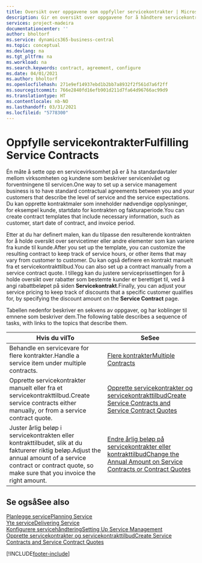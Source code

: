 ```yaml
---
title: Oversikt over oppgavene som oppfyller servicekontrakter | Microsoft-dokumentasjon
description: Gir en oversikt over oppgavene for å håndtere servicekontrakter med kunder.
services: project-madeira
documentationcenter: ''
author: bholtorf
ms.service: dynamics365-business-central
ms.topic: conceptual
ms.devlang: na
ms.tgt_pltfrm: na
ms.workload: na
ms.search.keywords: contract, agreement, configure
ms.date: 04/01/2021
ms.author: bholtorf
ms.openlocfilehash: 271e9ef14937ebd1b2bb7a8932f2f561d7a6f2ff
ms.sourcegitcommit: 766e2840fd16efb901d211d7fa64d96766ac99d9
ms.translationtype: HT
ms.contentlocale: nb-NO
ms.lasthandoff: 03/31/2021
ms.locfileid: "5778300"
---
```

# <a name="fulfilling-service-contracts"></a><span data-ttu-id="99abb-103">Oppfylle servicekontrakter</span><span class="sxs-lookup"><span data-stu-id="99abb-103">Fulfilling Service Contracts</span></span> 
<span data-ttu-id="99abb-104">Én måte å sette opp en servicevirksomhet på er å ha standardavtaler mellom virksomheten og kundene som beskriver servicenivået og forventningene til servicen.</span><span class="sxs-lookup"><span data-stu-id="99abb-104">One way to set up a service management business is to have standard contractual agreements between you and your customers that describe the level of service and the service expectations.</span></span> <span data-ttu-id="99abb-105">Du kan opprette kontraktmaler som inneholder nødvendige opplysninger, for eksempel kunde, startdato for kontrakten og fakturaperiode.</span><span class="sxs-lookup"><span data-stu-id="99abb-105">You can create contract templates that include necessary information, such as customer, start date of contract, and invoice period.</span></span>  
  
<span data-ttu-id="99abb-106">Etter at du har definert malen, kan du tilpasse den resulterende kontrakten for å holde oversikt over servicetimer eller andre elementer som kan variere fra kunde til kunde.</span><span class="sxs-lookup"><span data-stu-id="99abb-106">After you set up the template, you can customize the resulting contract to keep track of service hours, or other items that may vary from customer to customer.</span></span> <span data-ttu-id="99abb-107">Du kan også definere en kontrakt manuelt fra et servicekontrakttilbud.</span><span class="sxs-lookup"><span data-stu-id="99abb-107">You can also set up a contract manually from a service contract quote.</span></span> <span data-ttu-id="99abb-108">I tillegg kan du justere serviceprissettingen for å holde oversikt over rabatter som bestemte kunder er berettiget til, ved å angi rabattbeløpet på siden **Servicekontrakt**.</span><span class="sxs-lookup"><span data-stu-id="99abb-108">Finally, you can adjust your service pricing to keep track of discounts that a specific customer qualifies for, by specifying the discount amount on the **Service Contract** page.</span></span>  

<span data-ttu-id="99abb-109">Tabellen nedenfor beskriver en sekvens av oppgaver, og har koblinger til emnene som beskriver dem.</span><span class="sxs-lookup"><span data-stu-id="99abb-109">The following table describes a sequence of tasks, with links to the topics that describe them.</span></span>   
  
|<span data-ttu-id="99abb-110">**Hvis du vil**</span><span class="sxs-lookup"><span data-stu-id="99abb-110">**To**</span></span>|<span data-ttu-id="99abb-111">**Se**</span><span class="sxs-lookup"><span data-stu-id="99abb-111">**See**</span></span>|  
|------------|-------------|  
|<span data-ttu-id="99abb-112">Behandle en servicevare for flere kontrakter.</span><span class="sxs-lookup"><span data-stu-id="99abb-112">Handle a service item under multiple contracts.</span></span> | [<span data-ttu-id="99abb-113">Flere kontrakter</span><span class="sxs-lookup"><span data-stu-id="99abb-113">Multiple Contracts</span></span>](service-multiple-contracts.md)|  
|<span data-ttu-id="99abb-114">Opprette servicekontrakter manuelt eller fra et servicekontrakttilbud.</span><span class="sxs-lookup"><span data-stu-id="99abb-114">Create service contracts either manually, or from a service contract quote.</span></span>| [<span data-ttu-id="99abb-115">Opprette servicekontrakter og servicekontrakttilbud</span><span class="sxs-lookup"><span data-stu-id="99abb-115">Create Service Contracts and Service Contract Quotes</span></span>](service-how-to-create-service-contracts-and-service-contract-quotes.md)|
|<span data-ttu-id="99abb-116">Juster årlig beløp i servicekontrakten eller kontrakttilbudet, slik at du fakturerer riktig beløp.</span><span class="sxs-lookup"><span data-stu-id="99abb-116">Adjust the annual amount of a service contract or contract quote, so make sure that you invoice the right amount.</span></span>|[<span data-ttu-id="99abb-117">Endre årlig beløp på servicekontrakter eller kontrakttilbud</span><span class="sxs-lookup"><span data-stu-id="99abb-117">Change the Annual Amount on Service Contracts or Contract Quotes</span></span>](service-how-to-change-the-annual-amount-on-service-contracts-or-contract-quotes.md)|

## <a name="see-also"></a><span data-ttu-id="99abb-118">Se også</span><span class="sxs-lookup"><span data-stu-id="99abb-118">See also</span></span>
[<span data-ttu-id="99abb-119">Planlegge service</span><span class="sxs-lookup"><span data-stu-id="99abb-119">Planning Service</span></span>](service-plan-service.md)  
[<span data-ttu-id="99abb-120">Yte service</span><span class="sxs-lookup"><span data-stu-id="99abb-120">Delivering Service</span></span>](service-deliver-service.md)  
[<span data-ttu-id="99abb-121">Konfigurere servicehåndtering</span><span class="sxs-lookup"><span data-stu-id="99abb-121">Setting Up Service Management</span></span>](service-setup-service.md)  
[<span data-ttu-id="99abb-122">Opprette servicekontrakter og servicekontrakttilbud</span><span class="sxs-lookup"><span data-stu-id="99abb-122">Create Service Contracts and Service Contract Quotes</span></span>](service-how-to-create-service-contracts-and-service-contract-quotes.md)  


[!INCLUDE[footer-include](includes/footer-banner.md)]